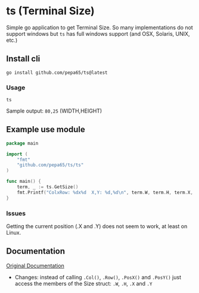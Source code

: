 # ts (Terminal Size)
Simple go application to get Terminal Size.
So many implementations do not support windows but `ts` has full windows support
(and OSX, Solaris, UNIX, etc.)

## Install cli
`go install github.com/pepa65/ts@latest`

### Usage
`ts`

Sample output: `80,25` (WIDTH,HEIGHT)

## Example use module
```go
package main

import (
	"fmt"
	"github.com/pepa65/ts/ts"
)

func main() {
	term, _ := ts.GetSize()
	fmt.Printf("ColxRow: %dx%d  X,Y: %d,%d\n", term.W, term.H, term.X, term.Y)
}
```

### Issues
Getting the current position (.X and .Y) does not seem to work, at least on Linux.

## Documentation
[Original Documentation](http://godoc.org/github.com/olekukonko/ts)

* Changes: instead of calling `.Col()`, `.Row()`, `.PosX()` and `.PosY()` just access the members of the Size struct: `.W`, `.H`, `.X` and `.Y`
